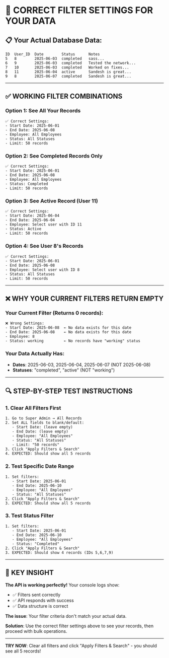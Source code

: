 # 🎯 CORRECT FILTER SETTINGS FOR YOUR DATA

## 📋 **Your Actual Database Data:**
```
ID  User_ID  Date        Status      Notes
5   8        2025-06-03  completed   sass...
6   9        2025-06-03  completed   Tested the network...
7   10       2025-06-03  completed   Worked on fixes...
8   11       2025-06-04  active      Sandesh is great...
9   8        2025-06-07  completed   Sandesh is great...
```

---

## ✅ **WORKING FILTER COMBINATIONS**

### **Option 1: See All Your Records**
```
✅ Correct Settings:
- Start Date: 2025-06-01
- End Date: 2025-06-08  
- Employee: All Employees
- Status: All Statuses
- Limit: 50 records
```

### **Option 2: See Completed Records Only**
```
✅ Correct Settings:
- Start Date: 2025-06-01
- End Date: 2025-06-08
- Employee: All Employees  
- Status: Completed
- Limit: 50 records
```

### **Option 3: See Active Record (User 11)**
```
✅ Correct Settings:
- Start Date: 2025-06-04
- End Date: 2025-06-04
- Employee: Select user with ID 11
- Status: Active
- Limit: 50 records
```

### **Option 4: See User 8's Records**
```
✅ Correct Settings:
- Start Date: 2025-06-01
- End Date: 2025-06-08
- Employee: Select user with ID 8
- Status: All Statuses
- Limit: 50 records
```

---

## ❌ **WHY YOUR CURRENT FILTERS RETURN EMPTY**

### **Your Current Filter (Returns 0 records):**
```
❌ Wrong Settings:
- Start Date: 2025-06-08  ← No data exists for this date
- End Date: 2025-06-08    ← No data exists for this date  
- Employee: 8
- Status: working         ← No records have "working" status
```

### **Your Data Actually Has:**
- **Dates**: 2025-06-03, 2025-06-04, 2025-06-07 (NOT 2025-06-08)
- **Statuses**: "completed", "active" (NOT "working")

---

## 🔍 **STEP-BY-STEP TEST INSTRUCTIONS**

### **1. Clear All Filters First**
```
1. Go to Super Admin → All Records
2. Set ALL fields to blank/default:
   - Start Date: (leave empty)
   - End Date: (leave empty)  
   - Employee: "All Employees"
   - Status: "All Statuses"
   - Limit: "50 records"
3. Click "Apply Filters & Search"
4. EXPECTED: Should show all 5 records
```

### **2. Test Specific Date Range**
```
1. Set filters:
   - Start Date: 2025-06-01
   - End Date: 2025-06-10
   - Employee: "All Employees"
   - Status: "All Statuses"
2. Click "Apply Filters & Search"
3. EXPECTED: Should show all 5 records
```

### **3. Test Status Filter**
```
1. Set filters:
   - Start Date: 2025-06-01
   - End Date: 2025-06-10
   - Employee: "All Employees"
   - Status: "Completed"
2. Click "Apply Filters & Search"  
3. EXPECTED: Should show 4 records (IDs 5,6,7,9)
```

---

## 🎯 **KEY INSIGHT**

**The API is working perfectly!** Your console logs show:
- ✅ Filters sent correctly
- ✅ API responds with success
- ✅ Data structure is correct

**The issue**: Your filter criteria don't match your actual data.

**Solution**: Use the correct filter settings above to see your records, then proceed with bulk operations.

---

**TRY NOW**: Clear all filters and click "Apply Filters & Search" - you should see all 5 records! 